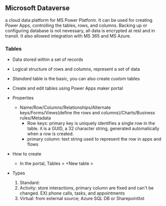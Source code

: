 ## Microsoft Dataverse
a cloud data platform for MS Power Platform. It can be used for creating Power Apps, controlling the tables, rows, and columns. Backing up or configuring database is not nevessary, all data is encrypted at rest and in transit. It also allowed integration with MS 365 and MS Azure. 

### Tables
- Data stored within a set of records
- Logical structure of rows and columns, represent a set of data
- *Standard* table is the basic, you can also create *custom* tables
- Create and edit tables using Power Apps maker portal
- Properties
  - Name/Row/Columns/Relationships/Alternate keys/Forms/Views(define the rows and columns)/Charts/Business rules/Metadata
    - Row keys: primary key is uniquely identifies a single row in the table. it is a GUID, a 32 character string, generated automatically when a row is created.
    - primary column: text string used to represent the row in apps and flows
- How to create
  - In the portal, Tables > +New table >   

- Types
  1. Standard: 
  2. Activity: store interactions, primary column are fixed and can't be changed. EX) phone calls, tasks, and appointments
  3. Virtual: from external source; Azure SQL DB or Sharepointlist  

